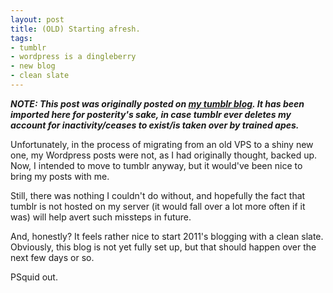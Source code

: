 ```yaml
---
layout: post
title: (OLD) Starting afresh.
tags:
- tumblr
- wordpress is a dingleberry
- new blog
- clean slate
---
```


***NOTE: This post was originally posted on [my tumblr blog][1]. It has been imported here for posterity's sake, in case tumblr ever deletes my account for inactivity/ceases to exist/is taken over by trained apes.***

Unfortunately, in the process of migrating from an old VPS to a shiny new one, my Wordpress posts were not, as I had originally thought, backed up. Now, I intended to move to tumblr anyway, but it would've been nice to bring my posts with me.

Still, there was nothing I couldn't do without, and hopefully the fact that tumblr is not hosted on my server (it would fall over a lot more often if it was) will help avert such missteps in future.

And, honestly? It feels rather nice to start 2011's blogging with a clean slate. Obviously, this blog is not yet fully set up, but that should happen over the next few days or so.

PSquid out.


[1]: http://psquid.tumblr.com/
